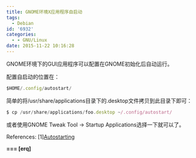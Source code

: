 ```yaml
---
title: GNOME环境X应用程序自启动
tags:
  - Debian
id: '6932'
categories:
  - - GNU/Linux
date: 2015-11-22 10:16:28
---
```



<!-- more -->
GNOME环境下的GUI应用程序可以配置在GNOME初始化后自动运行。

配置自启动的位置在：
```js
$HOME/.config/autostart/
```

简单的将/usr/share/applications目录下的.desktop文件拷贝到此目录下即可：
```js
$ cp /usr/share/applications/foo.desktop ~/.config/autostart/
```

或者使用GNOME Tweak Tool -> Startup Applications选择一下就可以了。

References:
\[1\][Autostarting](https://wiki.archlinux.org/index.php/Autostarting)

**\===
\[erq\]**